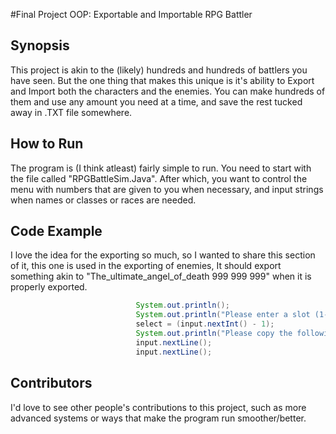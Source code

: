 #Final Project OOP: Exportable and Importable RPG Battler

## Synopsis
This project is akin to the (likely) hundreds and hundreds of battlers you have seen. But the one thing that makes this unique is it's ability to Export and Import 
both the characters and the enemies. You can make hundreds of them and use any amount you need at a time, and save the rest tucked away in .TXT file somewhere.


## How to Run
The program is (I think atleast) fairly simple to run. You need to start with the file called "RPGBattleSim.Java". After which, you want to control the menu with
numbers that are given to you when necessary, and input strings when names or classes or races are needed. 

## Code Example
I love the idea for the exporting so much, so I wanted to share this section of it, this one is used in the exporting of enemies, It should export something akin to "The_ultimate_angel_of_death 999 999 999" when it is properly exported.
``` java
							System.out.println();
							System.out.println("Please enter a slot (1-10) for which the enemy we are exporting is.");
							select = (input.nextInt() - 1);
							System.out.println("Please copy the following information into your respective text storage device and press enter when you are done: " + enemies[select].toString2());
							input.nextLine();
							input.nextLine();
```

## Contributors
I'd love to see other people's contributions to this project, such as more advanced systems or ways that make the program run smoother/better.
